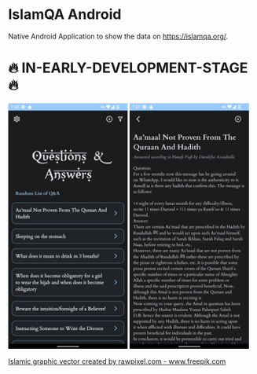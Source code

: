 # IslamQA Android

Native Android Application to show the data on https://islamqa.org/.

# 🔥 IN-EARLY-DEVELOPMENT-STAGE 🔥

<img src="https://github.com/kabirnayeem99/islam_qa_org_android/blob/dev/doc/images/demo_home_screen.png" height="500">
<img src="https://github.com/kabirnayeem99/islam_qa_org_android/blob/dev/doc/images/demo_details_page.png" height="500">


<a href="https://www.freepik.com/vectors/islamic-graphic">Islamic graphic vector created by
rawpixel.com - www.freepik.com</a>